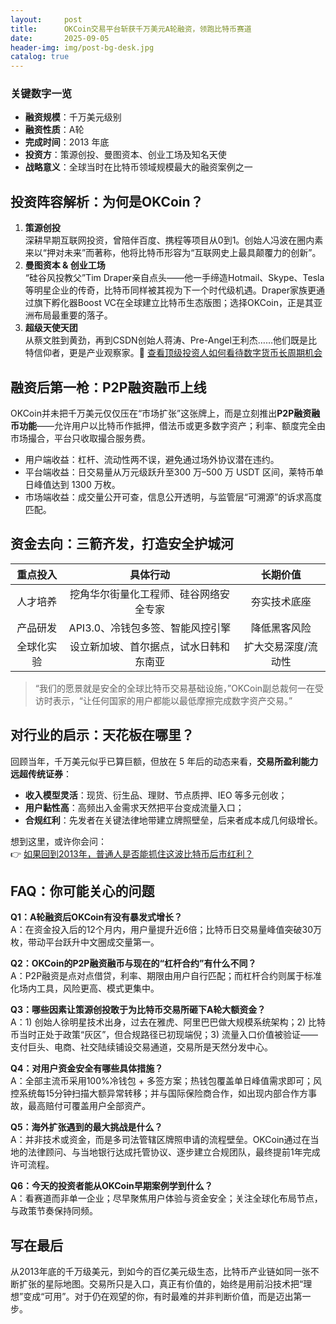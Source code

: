 ```yaml
---
layout:     post
title:      OKCoin交易平台斩获千万美元A轮融资，领跑比特币赛道
date:       2025-09-05
header-img: img/post-bg-desk.jpg
catalog: true
---
```


### 关键数字一览
- **融资规模**：千万美元级别  
- **融资性质**：A轮  
- **完成时间**：2013 年底  
- **投资方**：策源创投、曼图资本、创业工场及知名天使  
- **战略意义**：全球当时在比特币领域规模最大的融资案例之一  

## 投资阵容解析：为何是OKCoin？

1. **策源创投**  
   深耕早期互联网投资，曾陪伴百度、携程等项目从0到1。创始人冯波在圈内素来以“押对未来”而著称，他将比特币形容为“互联网史上最具颠覆力的创新”。  
2. **曼图资本 & 创业工场**  
   “硅谷风投教父”Tim Draper亲自点头——他一手缔造Hotmail、Skype、Tesla等明星企业的传奇，比特币同样被其视为下一个时代级机遇。Draper家族更通过旗下孵化器Boost VC在全球建立比特币生态版图；选择OKCoin，正是其亚洲布局最重要的落子。  
3. **超级天使天团**  
   从蔡文胜到黄劲，再到CSDN创始人蒋涛、Pre-Angel王利杰……他们既是比特信仰者，更是产业观察家。👀 [查看顶级投资人如何看待数字货币长周期机会](https://okxdog.com/)  

## 融资后第一枪：P2P融资融币上线

OKCoin并未把千万美元仅仅压在“市场扩张”这张牌上，而是立刻推出**P2P融资融币功能**——允许用户以比特币作抵押，借法币或更多数字资产；利率、额度完全由市场撮合，平台只收取撮合服务费。  

- 用户端收益：杠杆、流动性两不误，避免通过场外协议潜在违约。  
- 平台端收益：日交易量从万元级跃升至300 万–500 万 USDT 区间，莱特币单日峰值达到 1300 万枚。  
- 市场端收益：成交量公开可查，信息公开透明，与监管层“可溯源”的诉求高度匹配。  

## 资金去向：三箭齐发，打造安全护城河

| 重点投入 | 具体行动 | 长期价值 |
|:---:|:---:|:---:|
| 人才培养 | 挖角华尔街量化工程师、硅谷网络安全专家 | 夯实技术底座 |
| 产品研发 | API3.0、冷钱包多签、智能风控引擎 | 降低黑客风险 |
| 全球化实验 | 设立新加坡、首尔据点，试水日韩和东南亚 | 扩大交易深度/流动性 |

> “我们的愿景就是安全的全球比特币交易基础设施，”OKCoin副总裁何一在受访时表示，“让任何国家的用户都能以最低摩擦完成数字资产交易。”

## 对行业的启示：天花板在哪里？

回顾当年，千万美元似乎已算巨额，但放在 5 年后的动态来看，**交易所盈利能力远超传统证券**：  
- **收入模型灵活**：现货、衍生品、理财、节点质押、IEO 等多元创收；  
- **用户黏性高**：高频出入金需求天然把平台变成流量入口；  
- **合规红利**：先发者在关键法律地带建立牌照壁垒，后来者成本成几何级增长。  

想到这里，或许你会问：  
👉 [如果回到2013年，普通人是否能抓住这波比特币后市红利？](https://okxdog.com/)

## FAQ：你可能关心的问题

**Q1：A轮融资后OKCoin有没有暴发式增长？**  
A：在资金投入后的12个月内，用户量提升近6倍；比特币日交易量峰值突破30万枚，带动平台跃升中文圈成交量第一。

**Q2：OKCoin的P2P融资融币与现在的“杠杆合约”有什么不同？**  
A：P2P融资是点对点借贷，利率、期限由用户自行匹配；而杠杆合约则属于标准化场内工具，风险更高、模式更集中。

**Q3：哪些因素让策源创投敢于为比特币交易所砸下A轮大额资金？**  
A：1) 创始人徐明星技术出身，过去在雅虎、阿里巴巴做大规模系统架构；2) 比特币当时正处于政策“灰区”，但合规路径已初现端倪；3) 流量入口价值被验证——支付巨头、电商、社交陆续铺设交易通道，交易所是天然分发中心。

**Q4：对用户资金安全有哪些具体措施？**  
A：全部主流币采用100%冷钱包 + 多签方案；热钱包覆盖单日峰值需求即可；风控系统每15分钟扫描大额异常转移；并与国际保险商合作，如出现内部合作方事故，最高赔付可覆盖用户全部资产。

**Q5：海外扩张遇到的最大挑战是什么？**  
A：并非技术或资金，而是多司法管辖区牌照申请的流程壁垒。OKCoin通过在当地的法律顾问、与当地银行达成托管协议、逐步建立合规团队，最终提前1年完成许可流程。

**Q6：今天的投资者能从OKCoin早期案例学到什么？**  
A：看赛道而非单一企业；尽早聚焦用户体验与资金安全；关注全球化布局节点，与政策节奏保持同频。  

## 写在最后

从2013年底的千万级美元，到如今的百亿美元级生态，比特币产业链如同一张不断扩张的星际地图。交易所只是入口，真正有价值的，始终是用前沿技术把“理想”变成“可用”。对于仍在观望的你，有时最难的并非判断价值，而是迈出第一步。